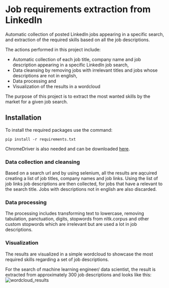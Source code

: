 # Job requirements extraction from LinkedIn
Automatic collection of posted LinkedIn jobs appearing in a specific search, and extraction of the required skills based on all the job descriptions.

The actions performed in this project include:
* Automatic collection of each job title, company name and job description appearing in a specific LinkedIn job search,
* Data cleansing by removing jobs with irrelevant titles and jobs whose descriptions are not in english,
* Data processing and
* Visualization of the results in a wordcloud

The purpose of this project is to extract the most wanted skills by the market for a given job search.


## Installation

To install the required packages use the command:
```
pip install -r requirements.txt
```

ChromeDriver is also needed and can be downloaded [here](https://chromedriver.chromium.org/downloads).

### Data collection and cleansing
Based on a search url and by using selenium, all the results are aqcuired creating a list of job titles, company names and job links.
Using the list of job links job descriptions are then collected, for jobs that have a relevant to the search title. Jobs with descriptions not in english are also discarded.

### Data processing
The processing includes transforming text to lowercase, removing tabulation, panctuation, digits, stopwords from nltk.corpus and other custom stopwords which are irrelevant but are used a lot in job descriptions.

### Visualization
The results are visualized in a simple wordcloud to showcase the most required skills regarding a set of job descriptions.

For the search of machine learning engineer/ data scientist, the result is extracted from approximately 300 job descriptions and looks like this:
![wordcloud_results](https://user-images.githubusercontent.com/80923325/201470625-585af273-159a-402e-8abc-ff1715d63647.png)

  
